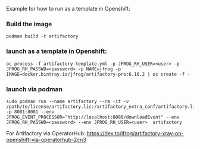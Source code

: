 Example for how to run as a template in Openshift:

### Build the image
```
podman build -t artifactory
```

### launch as a template in Openshift:
```
oc process -f artifactory-template.yml -p JFROG_RH_USER=<user> -p JFROG_RH_PASSWD=<password> -p NAME=jfrog -p IMAGE=docker.bintray.io/jfrog/artifactory-pro:6.16.2 | oc create -f -
```

### launch via podman
```
sudo podman run --name artifactory --rm -it -v /path/to/license/artifactory.lic:/artifactory_extra_conf/artifactory.lic:Z -p 8081:8081 --env JFROG_EVENT_PROCESSOR="http://localhost:8080/downloadEvent" --env JFROG_RH_PASSWD=<password> --env JFROG_RH_USER=<user>  artifactory
```

For Artifactory via OperatorHub:
https://dev.to/jfrog/artifactory-xray-on-openshift-via-operatorhub-2cn3
